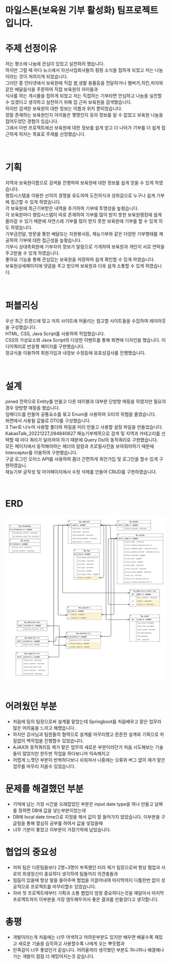 # 마일스톤(보육원 기부 활성화) 팀프로젝트입니다.


# 주제 선정이유<br>
저는 평소에 나눔에 관심이 있었고 실천하려 했습니다.<br>
하지만 그럴 때 마다 뉴스에서 자선사업회사들의 횡령 소식을 접하게 되었고 저는 나눔이라는 것이 꺼려지게 되었습니다.<br> 
그러던 중 인터넷에서 보육원에 직접 쌀,생활 용품등을 전달하거나 햄버거,치킨,피자와 같은 배달음식을 주문하여 직접 보육원의 아이들과<br> 
식사를 하는 게시물을 접하게 되었고 저는 직접하는 기부라면 안심하고 나눔을 실천할 수 있겠다고 생각하고 실천하기 위해 집 근처 보육원을 검색했습니다.<br> 
하지만 검색한 보육원의 대한 정보는 이름과 위치 뿐이었습니다.<br> 
정말 존재하는 보육원인지 아이들은 몇명인지 등의 정보를 알 수 없었고 보육원 나눔을 접어두었던 경험이 있습니다.<br> 
그래서 이번 프로젝트에선 보육원에 대한 정보를 쉽게 얻고 더 나아가 기부를 더 쉽게 접근하게 하자는 목표로 주제를 선정했습니다.<br>
<br>
<br>
# 기획<br>
지역과 보육원이름으로 검색을 진행하여 보육원에 대한 정보를 쉽게 얻을 수 있게 하였습니다.<br> 
랭킹시스템을 이용한 선의의 경쟁을 유도하여 도전의식과 성취감으로 누구나 쉽게 기부에 접근할 수 있게 하였습니다.<br>
각 보육원에 최근기부받은 내역을 추가하여 기부에 투명성을 높혔습니다.<br>
각 보육원마다 랭킹시스템이 따로 존재하여 기부를 많이 받지 못한 보육원랭킹에 쉽게 올라갈 수 있기 때문에 자연스레 기부를 많이 받지 못한 보육원에 기부를 할 수 있게 의도 하였습니다.<br>
기부금전달, 방문을 통한 배달또는 자원봉사등, 재능기부와 같은 다양한 기부형태를 제공하여 기부에 대한 접근성을 높혔습니다.<br> 
기부시 상대측회원에 기부자의 정보가 알람으로 가게하여 보육원과 개인이 서로 연락을 주고받을 수 있게 하였습니다.<br> 
좋아요 기능을 통해 관심있는 보육원을 저장하여 쉽게 확인할 수 있게 하였습니다. <br>
보육원상세페이지에 댓글을 주고 받으며 보육원과 더욱 쉽게 소통할 수 있게 하였습니다.<br> 
<br>
<br>
# 퍼블리싱<br>
우선 최근 트렌드에 맞고 저희 사이트에 어울리는 참고할 사이트들을 수집하여 레이아웃을 구성했습니다.<br> 
HTML, CSS, Java Script를 사용하여 작업했습니다.<br>
CSS의 가상요소와 Java Script의 다양한 이벤트를 통해 화면에 디자인을 했습니다. 미디어쿼리로 반응형 페이지를 구현했습니다.<br>
정규식을 이용하여 회원가입과 내정보 수정등에 유효성검사를 진행했습니다.<br>
<br>
<br>
# 설계<br>
joined 전략으로 Entity를 만들고 다른 테이블과 대부분 단방향 매핑을 하였지만 필요의 경우 양방향 매핑을 했습니다.<br> 
임베디드를 만들어 공통요소를 묶고 Enum을 사용하여 오타의 위험을 줄였습니다.<br>
화면에서 사용될 값들로 DTO를 구성했습니다.<br> 
3 Tier로 나누어 사용할 폴더와 파일을 미리 만들고 사용할 설정 파일을 만들었습니다.<br>
KakaoTalk_20221227_094840627
재능기부제목으로 검색 및 지역과 카테고리를 선택할 때 마다 쿼리가 달라져야 하기 때문에 Query Dsl의 동적쿼리로 구현했습니다.<br> 
모든 페이지에서 동작해야하는 헤더의 알람과 프로필사진을 보여줘야하기 때문에 Interceptor를 이용하여 구현했습니다.<br>
구글 로그인 오어스 API를 사용하여 좀더 간편하게 회언가입 및 로그인을 할수 있게 구현하였습니.<br>
재능기부 글작성 및 마이페이지에서 수정 삭제를 만들어 CRUD를 구현하였습니다.<br>
<br>
<br>
# ERD
![ERD](./KakaoTalk_20221227_094840627.png)
<br>
<br>
 
# 어려웠던 부분
- 처음에 팀의 팀장으로써 설계를 맡았는데 Springboot를 처음배우고 맡은 업무라 많은 어려움을 느끼고 해맸습니다.
- 하지만 강사님과 팀원들의 협력으로 설계를 마무리했고 튼튼한 설계와 기획으로 차질없이 백작업을 진행할수 있었습니다.
- AJAX와 동적쿼리등 제가 맡은 업무의 새로운 부분이라던가 처음 시도해보는 기술들이 많았지만 한두번 작업을 하다보니까 익숙해지고
- 어렵게 느꼇던 부분이 반복하다보니 쉬워져서 나중에는 오류와 버그 없이 제가 맡은 업무를 마무리 지을수 있었습니다.

# 문제를 해결했던 부분
- 기억에 남는 가장 시간을 오래잡았던 부분은 input date type을 하나 만들고 날짜를 정하면 DB에 값을 넣는부분이었는데
- DB에 local date time으로 지정을 해서 값이 잘 들어가지 않았습니다. 이부분을 구글링을 통해 열심히 공부를 하여서 값을 넣었을때
- 너무 기분이 좋았고 이부분이 가장기억에 남았습니다.

# 협업의 중요성
- 저희 팀은 다른팀들보다 2명~3명이 부족했던 터라 제가 팀장으로써 항상 협업과 서로의 희생정신이 중요하다 생각하여 팀들끼리 의견충돌과
- 힘듬이 있을때 항상 말을 들어주며 협업을 이끌어내여 마지막까지 다툼한번 없이 성공적으로 프로젝트를 마무리할수 있었습니다.
- 자바 첫 프로젝트때부터 기획과 소통 협업이 엄청 중요하다는것을 깨달아서 마지막 프로젝트까지 이부분을 가장 염두해두어서 좋은 결과를 만들었다고 생각합니다.

# 총평
- 개발이라는게 처음에는 너무 어색하고 어려운부분도 있지만 배우면 배울수록 재밌고 새로운 기술을 습득하고 사용할수록 나에게 오는 뿌듯함과
- 만족감이 너무 좋았던거 같습니다. 어려울꺼라 생각했던 부분도 하나하나 해결해나가는 개발이 점점 더 재밌어지는것 같습니다.

